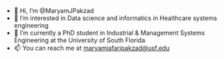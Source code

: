 - 👋 Hi, I’m @MaryamJPakzad
- 👀 I’m interested in Data science and informatics in Healthcare systems engineering
- 🌱 I’m currently a PhD student in Industrial & Management Systems Engineering at the University of South Florida
- 📫 You can reach me at maryamjafaripakzad@usf.edu

<!---
MaryamJPakzad/MaryamJPakzad is a ✨ special ✨ repository because its `README.md` (this file) appears on your GitHub profile.
You can click the Preview link to take a look at your changes.
--->
